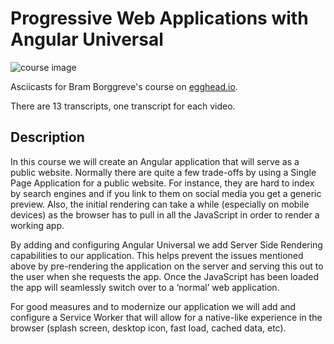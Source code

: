 # Progressive Web Applications with Angular Universal

![course image](https://d2eip9sf3oo6c2.cloudfront.net/series/square_covers/000/000/173/full/EGH_Angular-Universal_1000.png)

Asciicasts for Bram Borggreve's course on [egghead.io](https://egghead.io/courses/seo-friendly-progressive-web-applications-with-angular-universal).

There are 13 transcripts, one transcript for each video.

## Description
In this course we will create an Angular application that will serve as a public website. Normally there are quite a few trade-offs by using a Single Page Application for a public website. For instance, they are hard to index by search engines and if you link to them on social media you get a generic preview. Also, the initial rendering can take a while (especially on mobile devices) as the browser has to pull in all the JavaScript in order to render a working app.

By adding and configuring Angular Universal we add Server Side Rendering capabilities to our application. This helps prevent the issues mentioned above by pre-rendering the application on the server and serving this out to the user when she requests the app. Once the JavaScript has been loaded the app will seamlessly switch over to a ‘normal’ web application.

For good measures and to modernize our application we will add and configure a Service Worker that will allow for a native-like experience in the browser (splash screen, desktop icon, fast load, cached data, etc).
